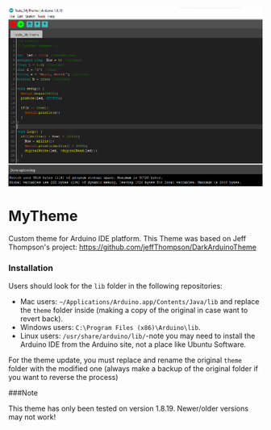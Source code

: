 ![screenshot](https://raw.githubusercontent.com/Carlos9852/MyTheme/master/Theme.png)

# MyTheme

Custom theme for Arduino IDE platform. This Theme was based on Jeff Thompson's project: https://github.com/jeffThompson/DarkArduinoTheme

### Installation
Users should look for the `lib` folder in the following repositories:
* Mac users: `~/Applications/Arduino.app/Contents/Java/lib` and replace the `theme` folder inside (making a copy of the original in case want to revert back).  
* Windows users: `C:\Program Files (x86)\Arduino\lib`.  
* Linux users: `/usr/share/arduino/lib/`-note you may need to install the Arduino IDE from the Arduino site, not a place like Ubuntu Software.

For the theme update, you must replace and rename the original `theme` folder with the modified one (always make a backup of the original folder if you want to reverse the process)

###Note

This theme has only been tested on version 1.8.19. Newer/older versions may not work!
